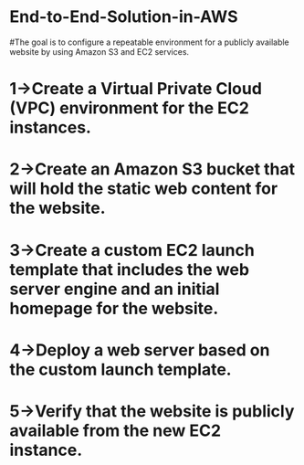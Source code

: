 # End-to-End-Solution-in-AWS
#The goal is to configure a repeatable environment for a publicly available website by using Amazon S3 and EC2 services.
# 1->Create a Virtual Private Cloud (VPC) environment for the EC2 instances.
# 2->Create an Amazon S3 bucket that will hold the static web content for the website.
# 3->Create a custom EC2 launch template that includes the web server engine and an initial homepage for the website.
# 4->Deploy a web server based on the custom launch template.
# 5->Verify that the website is publicly available from the new EC2 instance.

